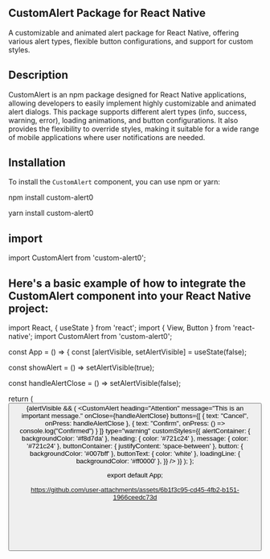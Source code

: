 ## CustomAlert Package for React Native

A customizable and animated alert package for React Native, offering various alert types, flexible button configurations, and support for custom styles.

## Description

CustomAlert is an npm package designed for React Native applications, allowing developers to easily implement highly customizable and animated alert dialogs. This package supports different alert types (info, success, warning, error), loading animations, and button configurations. It also provides the flexibility to override styles, making it suitable for a wide range of mobile applications where user notifications are needed.

## Installation

To install the `CustomAlert` component, you can use npm or yarn:

npm install custom-alert0

yarn install custom-alert0


## import 

import CustomAlert from 'custom-alert0'; 



## Here's a basic example of how to integrate the CustomAlert component into your React Native project:






import React, { useState } from 'react';
import { View, Button } from 'react-native';
import CustomAlert from 'custom-alert0';

const App = () => {
  const [alertVisible, setAlertVisible] = useState(false);

  const showAlert = () => setAlertVisible(true);

  const handleAlertClose = () => setAlertVisible(false);

  return (
    <View>
      <Button title="Show Alert" onPress={showAlert} />
      {alertVisible && (
        <CustomAlert
          heading="Attention"
          message="This is an important message."
          onClose={handleAlertClose}
          buttons={[
            { text: "Cancel", onPress: handleAlertClose },
            { text: "Confirm", onPress: () => console.log("Confirmed") }
          ]}
          type="warning"
          customStyles={{
            alertContainer: { backgroundColor: '#f8d7da' },
            heading: { color: '#721c24' },
            message: { color: '#721c24' },
            buttonContainer: { justifyContent: 'space-between' },
            button: { backgroundColor: '#007bff' },
            buttonText: { color: 'white' },
            loadingLine: { backgroundColor: '#ff0000' },
          }}
        />
      )}
    </View>
  );
};

export default App;







https://github.com/user-attachments/assets/6b1f3c95-cd45-4fb2-b151-1966ceedc73d




```bash






